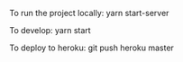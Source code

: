 To run the project locally:
yarn start-server

To develop:
yarn start

To deploy to heroku:
git push heroku master
